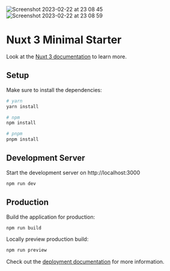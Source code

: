 ![Screenshot 2023-02-22 at 23 08 45](https://user-images.githubusercontent.com/82959081/220760146-82323ae6-7cd5-4769-b759-183b76394686.png)
![Screenshot 2023-02-22 at 23 08 59](https://user-images.githubusercontent.com/82959081/220760160-705f07ac-88de-4fce-a0e1-15922e9a74cd.png)
# Nuxt 3 Minimal Starter

Look at the [Nuxt 3 documentation](https://nuxt.com/docs/getting-started/introduction) to learn more.

## Setup

Make sure to install the dependencies:

```bash
# yarn
yarn install

# npm
npm install

# pnpm
pnpm install
```

## Development Server

Start the development server on http://localhost:3000

```bash
npm run dev
```

## Production

Build the application for production:

```bash
npm run build
```

Locally preview production build:

```bash
npm run preview
```

Check out the [deployment documentation](https://nuxt.com/docs/getting-started/deployment) for more information.
